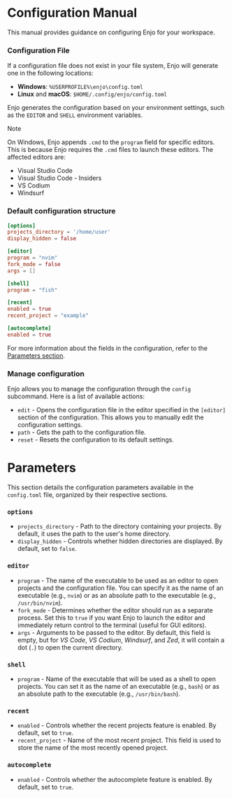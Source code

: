 # Configuration Manual

This manual provides guidance on configuring Enjo for your workspace.

### Configuration File

If a configuration file does not exist in your file system, Enjo will generate one in the following locations:

- **Windows**: `%USERPROFILE%\enjo\config.toml`
- **Linux** and **macOS**: `$HOME/.config/enjo/config.toml`

Enjo generates the configuration based on your environment settings, such as the `EDITOR` and `SHELL` environment variables.

>[!NOTE]
> On Windows, Enjo appends `.cmd` to the `program` field for specific editors. This is because Enjo requires the `.cmd` files to launch these editors. The affected editors are:
> - Visual Studio Code
> - Visual Studio Code - Insiders
> - VS Codium
> - Windsurf

### Default configuration structure

```toml
[options]
projects_directory = '/home/user'
display_hidden = false

[editor]
program = "nvim"
fork_mode = false
args = []

[shell]
program = "fish"

[recent]
enabled = true
recent_project = "example"

[autocomplete]
enabled = true
```

For more information about the fields in the configuration, refer to the [Parameters section](#parameters).

### Manage configuration

Enjo allows you to manage the configuration through the `config` subcommand. Here is a list of available actions:

- `edit` - Opens the configuration file in the editor specified in the `[editor]` section of the configuration. This allows you to manually edit the configuration settings.
- `path` - Gets the path to the configuration file.
- `reset` - Resets the configuration to its default settings.

# Parameters

This section details the configuration parameters available in the `config.toml` file, organized by their respective sections.

### `options`

- `projects_directory` - Path to the directory containing your projects. By default, it uses the path to the user's home directory.
- `display_hidden` - Controls whether hidden directories are displayed. By default, set to `false`.

### `editor`

- `program` - The name of the executable to be used as an editor to open projects and the configuration file. You can specify it as the name of an executable (e.g., `nvim`) or as an absolute path to the executable (e.g., `/usr/bin/nvim`).
- `fork_mode` - Determines whether the editor should run as a separate process. Set this to `true` if you want Enjo to launch the editor and immediately return control to the terminal (useful for GUI editors).
- `args` - Arguments to be passed to the editor. By default, this field is empty, but for _VS Code_, _VS Codium_, _Windsurf_, and _Zed_, it will contain a dot (`.`) to open the current directory.

### `shell`

- `program` - Name of the executable that will be used as a shell to open projects. You can set it as the name of an executable (e.g., `bash`) or as an absolute path to the executable (e.g., `/usr/bin/bash`).

### `recent`

- `enabled` - Controls whether the recent projects feature is enabled. By default, set to `true`.
- `recent_project` - Name of the most recent project. This field is used to store the name of the most recently opened project.

### `autocomplete`

- `enabled` - Controls whether the autocomplete feature is enabled. By default, set to `true`.
